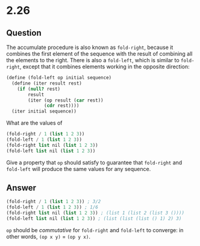 # 2.26

## Question

The accumulate procedure is also known as `fold-right`, because it combines the first element of the sequence with the result of combining all the elements to the right. There is also a `fold-left`, which is similar to `fold-right`, except that it combines elements working in the opposite direction:

```scheme
(define (fold-left op initial sequence)
  (define (iter result rest)
    (if (null? rest)
        result
        (iter (op result (car rest))
              (cdr rest))))
  (iter initial sequence))
```

What are the values of

```scheme
(fold-right / 1 (list 1 2 3))
(fold-left / 1 (list 1 2 3))
(fold-right list nil (list 1 2 3))
(fold-left list nil (list 1 2 3))
```

Give a property that `op` should satisfy to guarantee that `fold-right` and `fold-left` will produce the same values for any sequence.

## Answer

```scheme
(fold-right / 1 (list 1 2 3)) ; 3/2
(fold-left / 1 (list 1 2 3)) ; 1/6
(fold-right list nil (list 1 2 3)) ; (list 1 (list 2 (list 3 ())))
(fold-left list nil (list 1 2 3)) ; (list (list (list () 1) 2) 3)
```

`op` should be *commutative* for `fold-right` and `fold-left` to converge: in other words, `(op x y)` = `(op y x)`.
